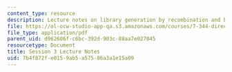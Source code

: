 ```yaml
---
content_type: resource
description: Lecture notes on library generation by recombination and DNA shuffling.
file: https://ol-ocw-studio-app-qa.s3.amazonaws.com/courses/7-344-directed-evolution-engineering-biocatalysts-spring-2008/7b4f872fe0159ab5a57586a3a1e15a09_ses3_ln.pdf
file_type: application/pdf
parent_uid: d962606f-c6bc-392d-903c-88aa7e027045
resourcetype: Document
title: Session 3 Lecture Notes
uid: 7b4f872f-e015-9ab5-a575-86a3a1e15a09
---
```

